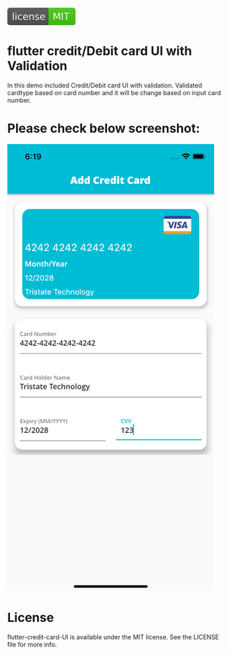 [![Licence Status](https://github.com/HemantDixit10/AnimatedBubble/blob/master/BubbleAnimate/Images/licence.svg)](https://opensource.org/licenses/MIT)

# flutter credit/Debit card UI with Validation
In this demo included Credit/Debit card UI with validation. Validated cardtype based on card number and it will be change based on input card number.

# Please check below screenshot:
![alt text](https://github.com/HemantDixit10/flutter-credit-card-UI/blob/master/Simulator%20Screen%20Shot1.png)

# License
flutter-credit-card-UI is available under the MIT license. See the LICENSE file for more info.
